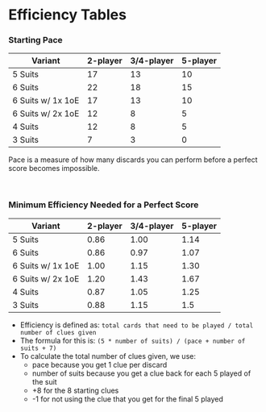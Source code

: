 # Efficiency Tables

### Starting Pace

| Variant           | 2-player | 3/4-player | 5-player |
| ----------------- | -------- | ---------- | -------- |
| 5 Suits           | 17       | 13         | 10       |
| 6 Suits           | 22       | 18         | 15       |
| 6 Suits w/ 1x 1oE | 17       | 13         | 10       |
| 6 Suits w/ 2x 1oE | 12       | 8          | 5        |
| 4 Suits           | 12       | 8          | 5        |
| 3 Suits           | 7        | 3          | 0        |

Pace is a measure of how many discards you can perform before a perfect score becomes impossible.

<br />

### Minimum Efficiency Needed for a Perfect Score

| Variant           | 2-player | 3/4-player | 5-player |
| ----------------- | -------- | ---------- | -------- |
| 5 Suits           | 0.86     | 1.00       | 1.14     |
| 6 Suits           | 0.86     | 0.97       | 1.07     |
| 6 Suits w/ 1x 1oE | 1.00     | 1.15       | 1.30     |
| 6 Suits w/ 2x 1oE | 1.20     | 1.43       | 1.67     |
| 4 Suits           | 0.87     | 1.05       | 1.25     |
| 3 Suits           | 0.88     | 1.15       | 1.5      |

* Efficiency is defined as: `total cards that need to be played / total number of clues given`
* The formula for this is: `(5 * number of suits) / (pace + number of suits + 7)`
* To calculate the total number of clues given, we use:
  * pace because you get 1 clue per discard
  * number of suits because you get a clue back for each 5 played of the suit
  * +8 for the 8 starting clues
  * -1 for not using the clue that you get for the final 5 played
